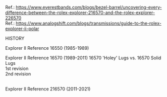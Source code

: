 Ref.: https://www.everestbands.com/blogs/bezel-barrel/uncovering-every-difference-between-the-rolex-explorer-216570-and-the-rolex-explorer-226570 <br>
Ref.: https://www.analogshift.com/blogs/transmissions/guide-to-the-rolex-explorer-ii-polar <br>

HISTORY

Explorer II Reference 16550 (1985-1989) 

Explorer II Reference 16570 (1989-2011) 
16570 'Holey' Lugs  vs. 16570 Solid Lugs 
<br>
1st revision
<br>
2nd revision

<br>
Explorer II Reference 216570 (2011-2021) 
